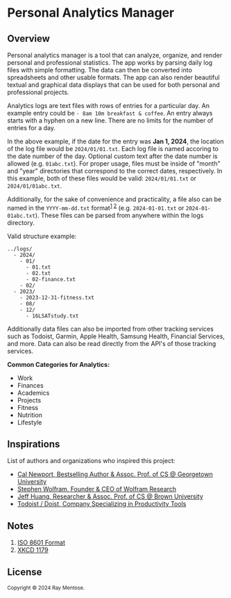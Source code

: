 Personal Analytics Manager
==========================

Overview
--------
Personal analytics manager is a tool that can analyze, organize, and render personal and professional statistics. The app works by parsing daily log files with simple formatting. The data can then be converted into spreadsheets and other usable formats. The app can also render beautiful textual and graphical data displays that can be used for both personal and professional projects.

Analytics logs are text files with rows of entries for a particular day. An example entry could be `- 8am 10m breakfast & coffee`. An entry always starts with a hyphen on a new line. There are no limits for the number of entries for a day.

In the above example, if the date for the entry was **Jan 1, 2024**, the location of the log file would be `2024/01/01.txt`. Each log file is named accoring to the date number of the day. Optional custom text after the date number is allowed (e.g. `01abc.txt`). For proper usage, files must be inside of "month" and "year" directories that correspond to the correct dates, respectively. In this example, both of these files would be valid: `2024/01/01.txt` or `2024/01/01abc.txt`.

Additionally, for the sake of convenience and practicality, a file also can be named in the `YYYY-mm-dd.txt` format<sup>[1](#n1) [2](#n2)</sup> (e.g. `2024-01-01.txt` or `2024-01-01abc.txt`). These files can be parsed from anywhere within the logs directory.

Valid structure example:

```
../logs/
  - 2024/
    - 01/
      - 01.txt
      - 02.txt
      - 02-finance.txt
    - 02/
  - 2023/
    - 2023-12-31-fitness.txt
    - 08/
    - 12/
      - 16LSATstudy.txt 
```

Additionally data files can also be imported from other tracking services such as Todoist, Garmin, Apple Health, Samsung Health, Financial Services, and more. Data can also be read directly from the API's of those tracking services.

**Common Categories for Analytics:**

* Work
* Finances
* Academics
* Projects
* Fitness
* Nutrition
* Lifestyle


Inspirations
------------
List of authors and organizations who inspired this project:

* [Cal Newport, Bestselling Author & Assoc. Prof. of CS @ Georgetown University](https://calnewport.com/deep-habits-should-you-track-hours-or-milestones/)
* [Stephen Wolfram, Founder & CEO of Wolfram Research](https://web.archive.org/web/20140608105232/http://www.wired.com/2012/03/opinion-wolfram-life-analytics/all/)
* [Jeff Huang, Researcher & Assoc. Prof. of CS @ Brown University](https://jeffhuang.com/productivity_text_file/)
* [Todoist / Doist, Company Specializing in Productivity Tools](https://todoist.com/inspiration/deep-work)


Notes
-----
1. <span id="n1">[ISO 8601 Format](https://en.wikipedia.org/wiki/ISO_8601)</span>
2. <span id="n2">[XKCD 1179](https://xkcd.com/1179/)</span>


License
-------
<small>Copyright &copy; 2024 Ray Mentose.</small>
